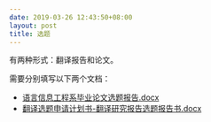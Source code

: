 ```yaml
---
date: 2019-03-26 12:43:50+08:00
layout: post
title: 选题
---
```


有两种形式：翻译报告和论文。

需要分别填写以下两个文档：

* [语言信息工程系毕业论文选题报告.docx](https://github.com/PKUCATers/graduation-guide/raw/master/相关文件/语言信息工程系毕业论文选题报告.docx)
* [翻译选题申请计划书-翻译研究报告选题报告书.docx](https://github.com/PKUCATers/graduation-guide/raw/master/相关文件/翻译选题申请计划书-翻译研究报告选题报告书.docx)


